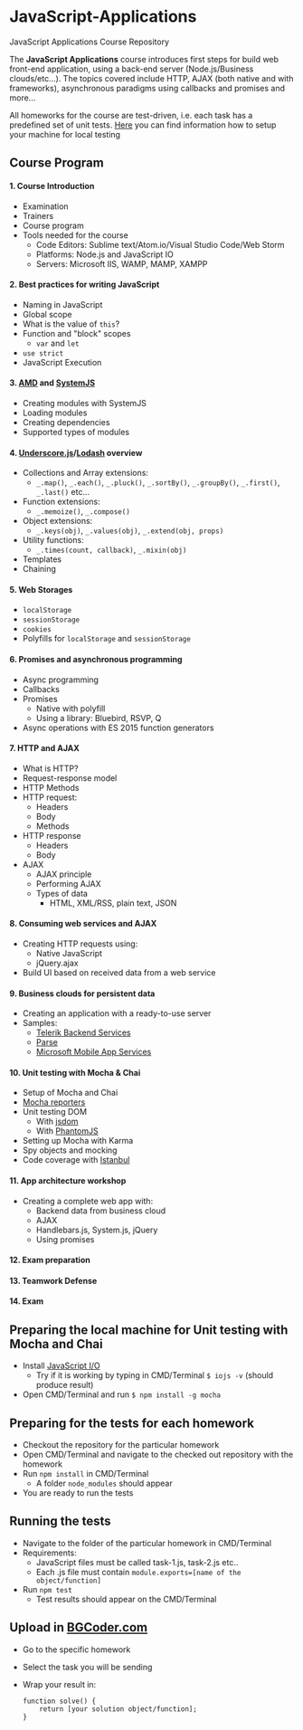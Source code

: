 # JavaScript-Applications
JavaScript Applications Course Repository

The **JavaScript Applications** course introduces first steps for build web front-end application, using a back-end server (Node.js/Business clouds/etc...). The topics covered include HTTP, AJAX (both native and with frameworks), asynchronous paradigms using callbacks and promises and more...

All homeworks for the course are test-driven, i.e. each task has a predefined set of unit tests. [Here](https://github.com/TelerikAcademy/JavaScript-UI-and-DOM/blob/master/README.md#user-content-preparing-the-local-machine-for-unit-testing-with-mocha-and-chai)  you can find information how to setup your machine for local testing

## Course Program
#### 1.   Course Introduction
*   Examination
*   Trainers
*   Course program
*   Tools needed for the course
	*   Code Editors: Sublime text/Atom.io/Visual Studio Code/Web Storm
	*   Platforms: Node.js and JavaScript IO
	*   Servers: Microsoft IIS, WAMP, MAMP, XAMPP
	
#### 2.   Best practices for writing JavaScript
*   Naming in JavaScript
*   Global scope
*   What is the value of `this`?
*   Function and "block" scopes
	*   `var` and `let`
*   `use strict`
*	JavaScript Execution

#### 3.   [AMD](https://github.com/amdjs/amdjs-api/blob/master/AMD.md) and [SystemJS](https://github.com/systemjs/systemjs)
*   Creating modules with SystemJS
*   Loading modules
*   Creating dependencies
*   Supported types of modules
	
#### 4.   [Underscore.js](http://underscorejs.org)/[Lodash](https://lodash.com) overview
*   Collections and Array extensions:
	*   `_.map()`, `_.each()`, `_.pluck()`, `_.sortBy()`, `_.groupBy()`, `_.first()`, `_.last()` etc...
*   Function extensions:
	*   `_.memoize()`, `_.compose()`
*   Object extensions:
	*   `_.keys(obj)`, `_.values(obj)`, `_.extend(obj, props)`
*   Utility functions:
	*   `_.times(count, callback)`, `_.mixin(obj)`
*   Templates
*   Chaining

#### 5.   Web Storages
*   `localStorage`
*   `sessionStorage`
*   `cookies`
*   Polyfills for `localStorage` and `sessionStorage`

#### 6.   Promises and asynchronous programming
*   Async programming
*   Callbacks
*   Promises
	*	Native with polyfill
	*	Using a library: Bluebird, RSVP, Q
*   Async operations with ES 2015 function generators

#### 7.   HTTP and AJAX
*   What is HTTP?
*   Request-response model
*   HTTP Methods
*   HTTP request:
    *   Headers
    *   Body
    *   Methods
*   HTTP response
    *   Headers
    *   Body
*   AJAX
    *   AJAX principle
    *   Performing AJAX
    *   Types of data
        *   HTML, XML/RSS, plain text, JSON

#### 8.   Consuming web services and AJAX
*   Creating HTTP requests using:
	*   Native JavaScript
	*   jQuery.ajax
*   Build UI based on received data from a web service

#### 9.   Business clouds for persistent data
*   Creating an application with a ready-to-use server
*   Samples: 
	*   [Telerik Backend Services](http://www.telerik.com/backend-services)
	*   [Parse](https://www.parse.com/)
	*   [Microsoft Mobile App Services](http://azure.microsoft.com/en-us/services/app-service/mobile/)

#### 10.   Unit testing with Mocha & Chai
*   Setup of Mocha and Chai
*   [Mocha reporters](https://mochajs.org/#reporters)
*   Unit testing DOM
	*   With [jsdom](https://github.com/tmpvar/jsdom)
	*   With [PhantomJS](http://phantomjs.org/)
*   Setting up Mocha with Karma
*   Spy objects and mocking
*   Code coverage with [Istanbul](https://github.com/gotwarlost/istanbul)

#### 11.   App architecture workshop
*   Creating a complete web app with:
	*   Backend data from business cloud
	*   AJAX
	*   Handlebars.js, System.js, jQuery
	*   Using promises

#### 12.  Exam preparation

#### 13.  Teamwork Defense

#### 14.  Exam

## Preparing the local machine for Unit testing with Mocha and Chai 

* Install [JavaScript I/O](https://iojs.org/en/index.html "JavaScript I/O")
    * Try if it is working by typing in CMD/Terminal `$ iojs -v` (should produce result)
*   Open CMD/Terminal and run `$ npm install -g mocha`

## Preparing for the tests for each homework

*   Checkout the repository for the particular homework 
*   Open CMD/Terminal and navigate to the checked out repository with the homework
*   Run `npm install` in CMD/Terminal
    *   A folder `node_modules` should appear
*   You are ready to run the tests

## Running the tests

*   Navigate to the folder of the particular homework in CMD/Terminal
*   Requirements:
    *   JavaScript files must be called task-1.js, task-2.js etc..
    *   Each .js file must contain `module.exports=[name of the object/function]`
*   Run `npm test`
    *   Test results should appear on the CMD/Terminal
    
## Upload in [BGCoder.com](http://bgcoder.com/)

*   Go to the specific homework
*   Select the task you will be sending
*   Wrap your result in:

        function solve() {
            return [your solution object/function];
        }
    